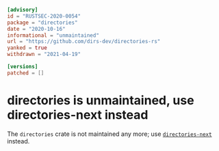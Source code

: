 ```toml
[advisory]
id = "RUSTSEC-2020-0054"
package = "directories"
date = "2020-10-16"
informational = "unmaintained"
url = "https://github.com/dirs-dev/directories-rs"
yanked = true
withdrawn = "2021-04-19"

[versions]
patched = []
```

# directories is unmaintained, use directories-next instead

The `directories` crate is not maintained any more;
use [`directories-next`](https://crates.io/crates/directories-next) instead.
